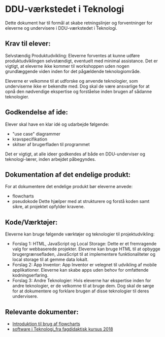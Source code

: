 <h1>DDU-værkstedet i Teknologi</h1>

Dette dokument har til formål at skabe retningslinjer og forventninger for eleverne og undervisere i DDU-værkstedet i Teknologi.

## Krav til elever:
Selvstændig Produktudvikling: Eleverne forventes at kunne udføre produktudviklingen selvstændigt, eventuelt med minimal assistance. Det er vigtigt, at eleverne ikke kommer til workshoppen uden nogen grundlæggende viden inden for det pågældende teknologiområde.

Eleverne er velkomne til at udforske og anvende teknologier, som underviserne ikke er bekendte med. Dog skal de være ansvarlige for at opnå den nødvendige ekspertise og forståelse inden brugen af sådanne teknologier.

## Godkendelse af ide: 
Elever skal have en klar idé og udarbejde følgende:
- "use case" diagrammer 
- kravspecifikation 
- skitser af brugerfladen til programmet

Det er vigtigt, at alle ideer godkendes af både en DDU-underviser og teknologi-lærer, inden arbejdet påbegyndes.

## Dokumentation af det endelige produkt:
For at dokumentere det endelige produkt bør eleverne anvede:
- flowcharts
- pseudokode
Dette hjælper med at strukturere og forstå koden samt sikre, at projektet opfylder kravene.

## Kode/Værktøjer:
Eleverne kan bruge følgende værktøjer og teknologier til projektudvikling:

- Forslag 1: HTML, JavaScript og Local Storage: Dette er et fremragende valg for webbaserede projekter. Eleverne kan bruge HTML til at opbygge brugergrænsefladen, JavaScript til at implementere funktionaliteter og local storage til at gemme data lokalt.
- Forslag 2: App Inventor: App Inventor er velegnet til udvikling af mobile applikationer. Eleverne kan skabe apps uden behov for omfattende kodningserfaring.
- Forslag 3: Andre Teknologier: Hvis eleverne har ekspertise inden for andre teknologier, er de velkomne til at bruge dem. Dog skal de sørge for at dokumentere og forklare brugen af disse teknologier til deres undervisere.

## Relevante dokumenter:

- [Introduktion til brug af flowcharts](flowcharts.docx)
- [software i Teknologi_fra fagdidaktisk kursus 2018](software_tek.pdf)